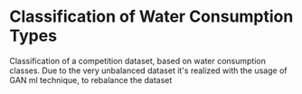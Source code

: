 # Classification of Water Consumption Types

Classification of a competition dataset, based on water consumption classes.
Due to the very unbalanced dataset it's realized with the usage of GAN ml technique,
to rebalance the dataset
